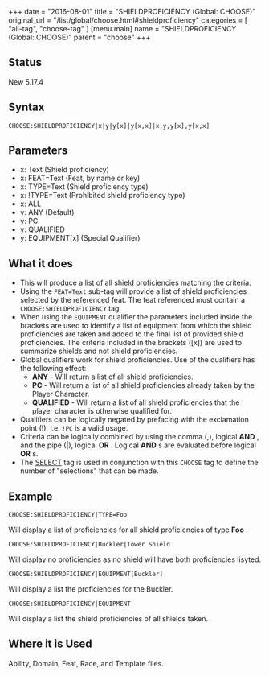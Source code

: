 +++
date = "2016-08-01"
title = "SHIELDPROFICIENCY (Global: CHOOSE)"
original_url = "/list/global/choose.html#shieldproficiency"
categories = [ "all-tag", "choose-tag" ]
[menu.main]
    name = "SHIELDPROFICIENCY (Global: CHOOSE)"
    parent = "choose"
+++

## Status

New 5.17.4

## Syntax

`CHOOSE:SHIELDPROFICIENCY|x|y|y[x]|y[x,x]|x,y,y[x],y[x,x]`

## Parameters

-   x: Text (Shield proficiency)
-   x: FEAT=Text (Feat, by name or key)
-   x: TYPE=Text (Shield proficiency type)
-   x: !TYPE=Text (Prohibited shield proficiency type)
-   x: ALL
-   y: ANY (Default)
-   y: PC
-   y: QUALIFIED
-   y: EQUIPMENT\[x\] (Special Qualifier)



What it does
------------

-   This will produce a list of all shield proficiencies matching
    the criteria.
-   Using the `FEAT=Text` sub-tag will provide a list of shield
    proficiencies selected by the referenced feat. The feat referenced
    must contain a `CHOOSE:SHIELDPROFICIENCY` tag.
-   When using the `EQUIPMENT` qualifier the parameters included inside
    the brackets are used to identify a list of equipment from which the
    shield proficiencies are taken and added to the final list of
    provided shield proficiencies. The criteria included in the
    brackets (\[x\]) are used to summarize shields and not
    shield proficiencies.
-   Global qualifiers work for shield proficiencies. Use of the
    qualifiers has the following effect:
    -   **ANY** - Will return a list of all shield proficiencies.
    -   **PC** - Will return a list of all shield proficiencies already
        taken by the Player Character.
    -   **QUALIFIED** - Will return a list of all shield proficiencies
        that the player character is otherwise qualified for.
-   Qualifiers can be logically negated by prefacing with the
    exclamation point (!), i.e. `!PC` is a valid usage.
-   Criteria can be logically combined by using the comma (,), logical
    **AND** , and the pipe (|), logical **OR** . Logical **AND** s are
    evaluated before logical **OR** s.
-   The [SELECT](/list/global/other/select.html) tag is used in
    conjunction with this `CHOOSE` tag to define the number of
    "selections" that can be made.

Example
-------

`CHOOSE:SHIELDPROFICIENCY|TYPE=Foo`

Will display a list of proficiencies for all shield proficiencies of
type **Foo** .

`CHOOSE:SHIELDPROFICIENCY|Buckler|Tower Shield`

Will display no proficiencies as no shield will have both proficiencies
lisyted.

`CHOOSE:SHIELDPROFICIENCY|EQUIPMENT[Buckler]`

Will display a list the proficiencies for the Buckler.

`CHOOSE:SHIELDPROFICIENCY|EQUIPMENT`

Will display a list the shield proficiencies of all shields taken.

Where it is Used
----------------

Ability, Domain, Feat, Race, and Template files.

